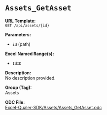 # `Assets_GetAsset`

**URL Template:**  
`GET /api/assets/{id}`

**Parameters:**  
- `id` (path)

**Excel Named Range(s):**  
- `IdID`

**Description:**  
No description provided.

**Group (Tag):**  
Assets

**ODC File:**  
[Excel-Qualer-SDK/Assets/Assets_GetAsset.odc](https://github.com/Johnson-Gage-Inspection-Inc/qualer-sdk-odc/blob/main/Excel-Qualer-SDK/Assets/Assets_GetAsset.odc)
